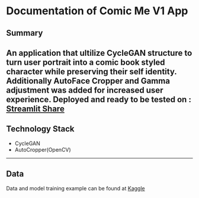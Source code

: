 # Documentation of Comic Me V1 App

## Summary
An application that ultilize **CycleGAN** structure to turn user portrait into a comic book styled character while preserving their self identity.
Additionally AutoFace Cropper and Gamma adjustment was added for increased user experience.
Deployed and ready to be tested on :
[Streamlit Share](https://share.streamlit.io/nathannguyen-dev/comic_me_v1/main.py)
---
## Technology Stack
- CycleGAN
- AutoCropper(OpenCV)
---
## Data
Data and model training example can be found at [Kaggle](https://www.kaggle.com/nathannguyendev/face2comic)
